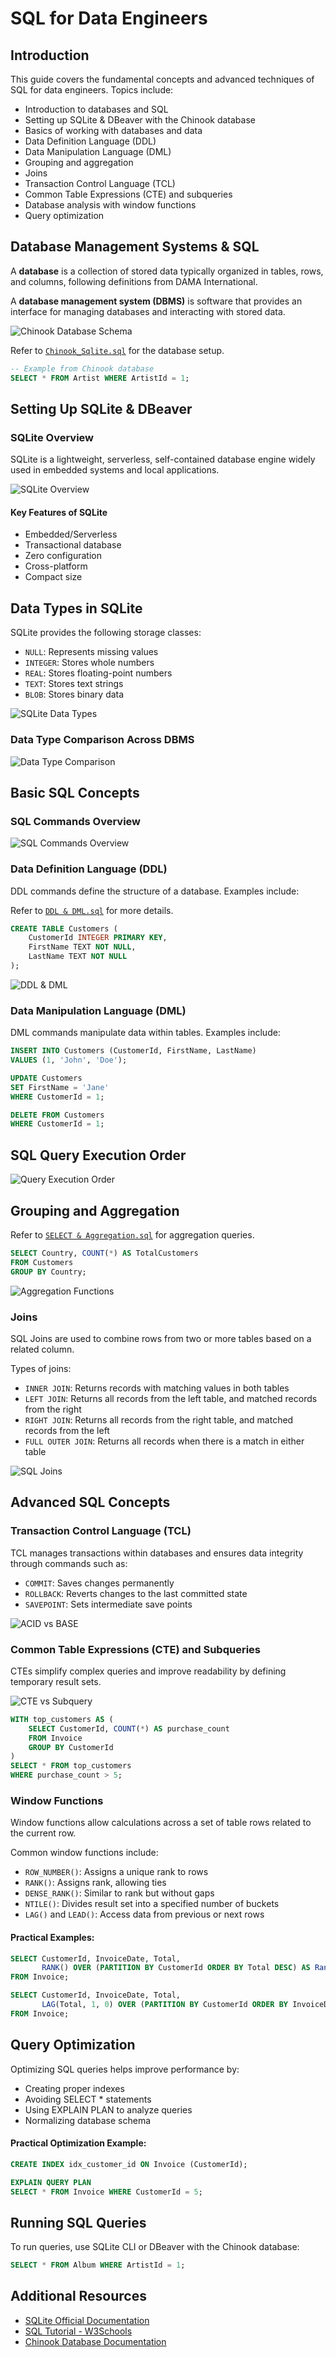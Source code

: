 # SQL for Data Engineers

## Introduction

This guide covers the fundamental concepts and advanced techniques of SQL for data engineers. Topics include:

- Introduction to databases and SQL
- Setting up SQLite & DBeaver with the Chinook database
- Basics of working with databases and data
- Data Definition Language (DDL)
- Data Manipulation Language (DML)
- Grouping and aggregation
- Joins
- Transaction Control Language (TCL)
- Common Table Expressions (CTE) and subqueries
- Database analysis with window functions
- Query optimization

## Database Management Systems & SQL

A **database** is a collection of stored data typically organized in tables, rows, and columns, following definitions from DAMA International.

A **database management system (DBMS)** is software that provides an interface for managing databases and interacting with stored data.

![Chinook Database Schema](https://github.com/ndomah/1.-The-Basics/blob/main/6.%20SQL%20for%20Data%20Engineers/img/fig2.png)

Refer to [`Chinook_Sqlite.sql`](https://github.com/ndomah/1.-The-Basics/blob/main/6.%20SQL%20for%20Data%20Engineers/scripts/Chinook_Sqlite.sql) for the database setup.

```sql
-- Example from Chinook database
SELECT * FROM Artist WHERE ArtistId = 1;
```

## Setting Up SQLite & DBeaver

### SQLite Overview

SQLite is a lightweight, serverless, self-contained database engine widely used in embedded systems and local applications.

![SQLite Overview](https://github.com/ndomah/1.-The-Basics/blob/main/6.%20SQL%20for%20Data%20Engineers/img/fig3.png)

#### Key Features of SQLite

- Embedded/Serverless
- Transactional database
- Zero configuration
- Cross-platform
- Compact size

## Data Types in SQLite

SQLite provides the following storage classes:

- `NULL`: Represents missing values
- `INTEGER`: Stores whole numbers
- `REAL`: Stores floating-point numbers
- `TEXT`: Stores text strings
- `BLOB`: Stores binary data

![SQLite Data Types](https://github.com/ndomah/1.-The-Basics/blob/main/6.%20SQL%20for%20Data%20Engineers/img/fig4.png)

### Data Type Comparison Across DBMS

![Data Type Comparison](https://github.com/ndomah/1.-The-Basics/blob/main/6.%20SQL%20for%20Data%20Engineers/img/fig5.png)

## Basic SQL Concepts

### SQL Commands Overview

![SQL Commands Overview](https://github.com/ndomah/1.-The-Basics/blob/main/6.%20SQL%20for%20Data%20Engineers/img/fig1.jpg)

### Data Definition Language (DDL)

DDL commands define the structure of a database. Examples include:

Refer to [`DDL & DML.sql`](https://github.com/ndomah/1.-The-Basics/blob/main/6.%20SQL%20for%20Data%20Engineers/scripts/DDL%20%26%20DML.sql) for more details.

```sql
CREATE TABLE Customers (
    CustomerId INTEGER PRIMARY KEY,
    FirstName TEXT NOT NULL,
    LastName TEXT NOT NULL
);
```

![DDL & DML](https://github.com/ndomah/1.-The-Basics/blob/main/6.%20SQL%20for%20Data%20Engineers/img/fig6.png)

### Data Manipulation Language (DML)

DML commands manipulate data within tables. Examples include:

```sql
INSERT INTO Customers (CustomerId, FirstName, LastName)
VALUES (1, 'John', 'Doe');

UPDATE Customers
SET FirstName = 'Jane'
WHERE CustomerId = 1;

DELETE FROM Customers
WHERE CustomerId = 1;
```

## SQL Query Execution Order

![Query Execution Order](https://github.com/ndomah/1.-The-Basics/blob/main/6.%20SQL%20for%20Data%20Engineers/img/fig7.png)

## Grouping and Aggregation

Refer to [`SELECT & Aggregation.sql`](https://github.com/ndomah/1.-The-Basics/blob/main/6.%20SQL%20for%20Data%20Engineers/scripts/SELECT%20%26%20Aggregation.sql) for aggregation queries.

```sql
SELECT Country, COUNT(*) AS TotalCustomers
FROM Customers
GROUP BY Country;
```

![Aggregation Functions](https://github.com/ndomah/1.-The-Basics/blob/main/6.%20SQL%20for%20Data%20Engineers/img/fig8.png)

### Joins

SQL Joins are used to combine rows from two or more tables based on a related column.

Types of joins:

- `INNER JOIN`: Returns records with matching values in both tables
- `LEFT JOIN`: Returns all records from the left table, and matched records from the right
- `RIGHT JOIN`: Returns all records from the right table, and matched records from the left
- `FULL OUTER JOIN`: Returns all records when there is a match in either table

![SQL Joins](https://github.com/ndomah/1.-The-Basics/blob/main/6.%20SQL%20for%20Data%20Engineers/img/fig9.png)

## Advanced SQL Concepts

### Transaction Control Language (TCL)

TCL manages transactions within databases and ensures data integrity through commands such as:

- `COMMIT`: Saves changes permanently
- `ROLLBACK`: Reverts changes to the last committed state
- `SAVEPOINT`: Sets intermediate save points

![ACID vs BASE](https://github.com/ndomah/1.-The-Basics/blob/main/6.%20SQL%20for%20Data%20Engineers/img/fig10.png)

### Common Table Expressions (CTE) and Subqueries

CTEs simplify complex queries and improve readability by defining temporary result sets.

![CTE vs Subquery](https://github.com/ndomah/1.-The-Basics/blob/main/6.%20SQL%20for%20Data%20Engineers/img/fig11.png)

```sql
WITH top_customers AS (
    SELECT CustomerId, COUNT(*) AS purchase_count
    FROM Invoice
    GROUP BY CustomerId
)
SELECT * FROM top_customers
WHERE purchase_count > 5;
```

### Window Functions

Window functions allow calculations across a set of table rows related to the current row.

Common window functions include:

- `ROW_NUMBER()`: Assigns a unique rank to rows
- `RANK()`: Assigns rank, allowing ties
- `DENSE_RANK()`: Similar to rank but without gaps
- `NTILE()`: Divides result set into a specified number of buckets
- `LAG()` and `LEAD()`: Access data from previous or next rows

#### Practical Examples:

```sql
SELECT CustomerId, InvoiceDate, Total,
       RANK() OVER (PARTITION BY CustomerId ORDER BY Total DESC) AS Rank
FROM Invoice;
```

```sql
SELECT CustomerId, InvoiceDate, Total,
       LAG(Total, 1, 0) OVER (PARTITION BY CustomerId ORDER BY InvoiceDate) AS PreviousTotal
FROM Invoice;
```

## Query Optimization

Optimizing SQL queries helps improve performance by:

- Creating proper indexes
- Avoiding SELECT * statements
- Using EXPLAIN PLAN to analyze queries
- Normalizing database schema

#### Practical Optimization Example:

```sql
CREATE INDEX idx_customer_id ON Invoice (CustomerId);
```

```sql
EXPLAIN QUERY PLAN
SELECT * FROM Invoice WHERE CustomerId = 5;
```

## Running SQL Queries

To run queries, use SQLite CLI or DBeaver with the Chinook database:

```sql
SELECT * FROM Album WHERE ArtistId = 1;
```

## Additional Resources

- [SQLite Official Documentation](https://sqlite.org/docs.html)
- [SQL Tutorial - W3Schools](https://www.w3schools.com/sql/)
- [Chinook Database Documentation](https://github.com/lerocha/chinook-database)
